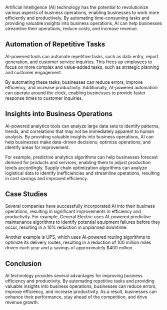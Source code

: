 
Artificial Intelligence (AI) technology has the potential to revolutionize various aspects of business operations, enabling businesses to work more efficiently and productively. By automating time-consuming tasks and providing valuable insights into business operations, AI can help businesses streamline their operations, reduce costs, and increase revenue.

Automation of Repetitive Tasks
------------------------------

AI-powered tools can automate repetitive tasks, such as data entry, report generation, and customer service inquiries. This frees up employees to focus on more complex and value-added tasks, such as strategic planning and customer engagement.

By automating these tasks, businesses can reduce errors, improve efficiency, and increase productivity. Additionally, AI-powered automation can operate around the clock, enabling businesses to provide faster response times to customer inquiries.

Insights into Business Operations
---------------------------------

AI-powered analytics tools can analyze large data sets to identify patterns, trends, and correlations that may not be immediately apparent to human analysts. By providing valuable insights into business operations, AI can help businesses make data-driven decisions, optimize operations, and identify areas for improvement.

For example, predictive analytics algorithms can help businesses forecast demand for products and services, enabling them to adjust production levels accordingly. Supply chain optimization algorithms can analyze logistical data to identify inefficiencies and streamline operations, resulting in cost savings and improved efficiency.

Case Studies
------------

Several companies have successfully incorporated AI into their business operations, resulting in significant improvements in efficiency and productivity. For example, General Electric uses AI-powered predictive maintenance algorithms to identify potential equipment failures before they occur, resulting in a 10% reduction in unplanned downtime.

Another example is UPS, which uses AI-powered routing algorithms to optimize its delivery routes, resulting in a reduction of 100 million miles driven each year and a savings of approximately $400 million.

Conclusion
----------

AI technology provides several advantages for improving business efficiency and productivity. By automating repetitive tasks and providing valuable insights into business operations, businesses can reduce errors, improve efficiency, and increase productivity. As a result, businesses can enhance their performance, stay ahead of the competition, and drive revenue growth.

